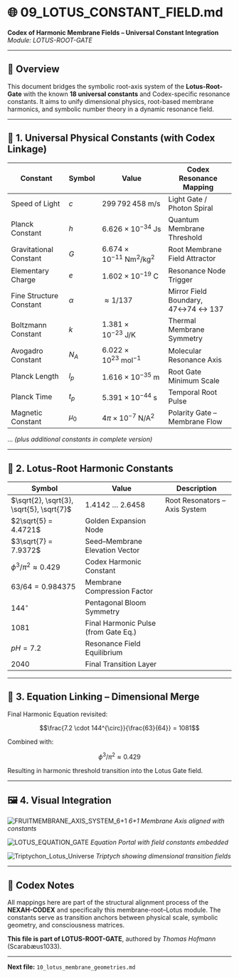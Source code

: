 # 🌐 09\_LOTUS\_CONSTANT\_FIELD.md

**Codex of Harmonic Membrane Fields – Universal Constant Integration**
*Module: LOTUS-ROOT-GATE*

---

## 🧬 Overview

This document bridges the symbolic root-axis system of the **Lotus-Root-Gate** with the known **18 universal constants** and Codex-specific resonance constants. It aims to unify dimensional physics, root-based membrane harmonics, and symbolic number theory in a dynamic resonance field.

---

## 🔑 1. Universal Physical Constants (with Codex Linkage)

| Constant                | Symbol   | Value                                          | Codex Resonance Mapping            |
| ----------------------- | -------- | ---------------------------------------------- | ---------------------------------- |
| Speed of Light          | $c$      | $299\,792\,458\ \text{m/s}$                    | Light Gate / Photon Spiral         |
| Planck Constant         | $h$      | $6.626\times10^{-34}\ \text{Js}$               | Quantum Membrane Threshold         |
| Gravitational Constant  | $G$      | $6.674\times10^{-11}\ \text{Nm}^2/\text{kg}^2$ | Root Membrane Field Attractor      |
| Elementary Charge       | $e$      | $1.602\times10^{-19}\ \text{C}$                | Resonance Node Trigger             |
| Fine Structure Constant | $\alpha$ | $\approx 1/137$                                | Mirror Field Boundary, 47↔74 ↔ 137 |
| Boltzmann Constant      | $k$      | $1.381\times10^{-23}\ \text{J/K}$              | Thermal Membrane Symmetry          |
| Avogadro Constant       | $N_A$    | $6.022\times10^{23}\ \text{mol}^{-1}$          | Molecular Resonance Axis           |
| Planck Length           | $l_p$    | $1.616\times10^{-35}\ \text{m}$                | Root Gate Minimum Scale            |
| Planck Time             | $t_p$    | $5.391\times10^{-44}\ \text{s}$                | Temporal Root Pulse                |
| Magnetic Constant       | $\mu_0$  | $4\pi\times10^{-7}\ \text{N/A}^2$              | Polarity Gate – Membrane Flow      |

... *(plus additional constants in complete version)*

---

## 🌸 2. Lotus-Root Harmonic Constants

| Symbol                                   | Value                                | Description                   |
| ---------------------------------------- | ------------------------------------ | ----------------------------- |
| $\sqrt{2}, \sqrt{3}, \sqrt{5}, \sqrt{7}$ | 1.4142 … 2.6458                      | Root Resonators – Axis System |
| $2\sqrt{5} = 4.4721$                     | Golden Expansion Node                |                               |
| $3\sqrt{7} = 7.9372$                     | Seed–Membrane Elevation Vector       |                               |
| $\phi^3/\pi^2 \approx 0.429$             | Codex Harmonic Constant              |                               |
| $63/64 = 0.984375$                       | Membrane Compression Factor          |                               |
| $144^{\circ}$                            | Pentagonal Bloom Symmetry            |                               |
| $1081$                                   | Final Harmonic Pulse (from Gate Eq.) |                               |
| $pH = 7.2$                               | Resonance Field Equilibrium          |                               |
| $2040$                                   | Final Transition Layer               |                               |

---

## 🧩 3. Equation Linking – Dimensional Merge

Final Harmonic Equation revisited:

```math
\frac{7.2 \cdot 144^{\circ}}{\frac{63}{64}} = 1081
```

Combined with:

```math
\phi^3/\pi^2 \approx 0.429
```

Resulting in harmonic threshold transition into the Lotus Gate field.

---

## 🖼️ 4. Visual Integration

![FRUITMEMBRANE\_AXIS\_SYSTEM\_6+1](./visuals/FRUITMEMBRANE_AXIS_SYSTEM_6+1.png)
*6+1 Membrane Axis aligned with constants*

![LOTUS\_EQUATION\_GATE](./visuals/LOTUS_EQUATION_GATE.png)
*Equation Portal with field constants embedded*

![Triptychon\_Lotus\_Universe](./visuals/Triptychon_Lotus_Universe.png)
*Triptych showing dimensional transition fields*

---

## 📎 Codex Notes

All mappings here are part of the structural alignment process of the **NEXAH-CODEX** and specifically this membrane-root–Lotus module. The constants serve as transition anchors between physical scale, symbolic geometry, and consciousness matrices.

**This file is part of LOTUS-ROOT-GATE**, authored by *Thomas Hofmann* (Scarabæus1033).

---

**Next file:** `10_lotus_membrane_geometries.md`
